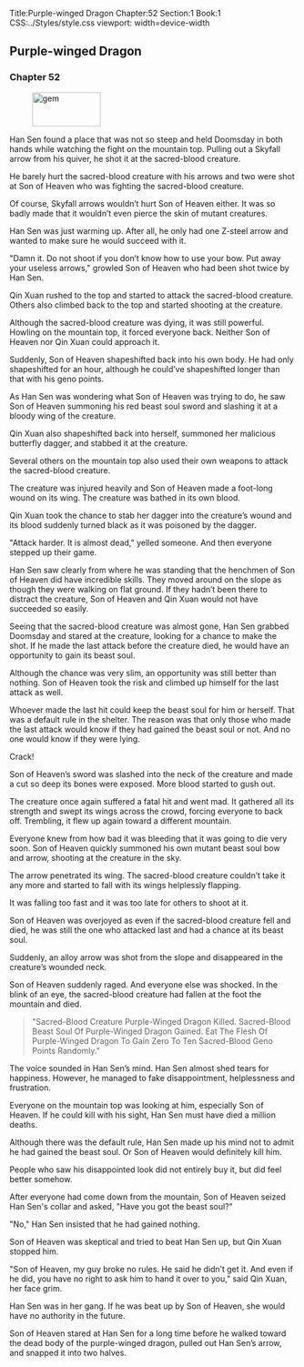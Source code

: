 Title:Purple-winged Dragon 
Chapter:52 
Section:1 
Book:1 
CSS:../Styles/style.css 
viewport: width=device-width
  
## Purple-winged Dragon
### Chapter 52 
<figure>
	<img src="../Images/gem.gif" alt="gem" id="gem" width="120" height="60" />
</figure>
  

  
  Han Sen found a place that was not so steep and held Doomsday in both hands while watching the fight on the mountain top. Pulling out a Skyfall arrow from his quiver, he shot it at the sacred-blood creature.

He barely hurt the sacred-blood creature with his arrows and two were shot at Son of Heaven who was fighting the sacred-blood creature.

Of course, Skyfall arrows wouldn’t hurt Son of Heaven either. It was so badly made that it wouldn’t even pierce the skin of mutant creatures.

Han Sen was just warming up. After all, he only had one Z-steel arrow and wanted to make sure he would succeed with it.

"Damn it. Do not shoot if you don’t know how to use your bow. Put away your useless arrows," growled Son of Heaven who had been shot twice by Han Sen.

Qin Xuan rushed to the top and started to attack the sacred-blood creature. Others also climbed back to the top and started shooting at the creature.

Although the sacred-blood creature was dying, it was still powerful. Howling on the mountain top, it forced everyone back. Neither Son of Heaven nor Qin Xuan could approach it.

Suddenly, Son of Heaven shapeshifted back into his own body. He had only shapeshifted for an hour, although he could’ve shapeshifted longer than that with his geno points.

As Han Sen was wondering what Son of Heaven was trying to do, he saw Son of Heaven summoning his red beast soul sword and slashing it at a bloody wing of the creature.

Qin Xuan also shapeshifted back into herself, summoned her malicious butterfly dagger, and stabbed it at the creature.

Several others on the mountain top also used their own weapons to attack the sacred-blood creature.

The creature was injured heavily and Son of Heaven made a foot-long wound on its wing. The creature was bathed in its own blood.

Qin Xuan took the chance to stab her dagger into the creature’s wound and its blood suddenly turned black as it was poisoned by the dagger.

"Attack harder. It is almost dead," yelled someone. And then everyone stepped up their game.

Han Sen saw clearly from where he was standing that the henchmen of Son of Heaven did have incredible skills. They moved around on the slope as though they were walking on flat ground. If they hadn’t been there to distract the creature, Son of Heaven and Qin Xuan would not have succeeded so easily.

Seeing that the sacred-blood creature was almost gone, Han Sen grabbed Doomsday and stared at the creature, looking for a chance to make the shot. If he made the last attack before the creature died, he would have an opportunity to gain its beast soul.

Although the chance was very slim, an opportunity was still better than nothing. Son of Heaven took the risk and climbed up himself for the last attack as well.

Whoever made the last hit could keep the beast soul for him or herself. That was a default rule in the shelter. The reason was that only those who made the last attack would know if they had gained the beast soul or not. And no one would know if they were lying.

Crack!

Son of Heaven’s sword was slashed into the neck of the creature and made a cut so deep its bones were exposed. More blood started to gush out.

The creature once again suffered a fatal hit and went mad. It gathered all its strength and swept its wings across the crowd, forcing everyone to back off. Trembling, it flew up again toward a different mountain.

Everyone knew from how bad it was bleeding that it was going to die very soon. Son of Heaven quickly summoned his own mutant beast soul bow and arrow, shooting at the creature in the sky.

The arrow penetrated its wing. The sacred-blood creature couldn’t take it any more and started to fall with its wings helplessly flapping.

It was falling too fast and it was too late for others to shoot at it.

Son of Heaven was overjoyed as even if the sacred-blood creature fell and died, he was still the one who attacked last and had a chance at its beast soul.

Suddenly, an alloy arrow was shot from the slope and disappeared in the creature’s wounded neck.

Son of Heaven suddenly raged. And everyone else was shocked. In the blink of an eye, the sacred-blood creature had fallen at the foot the mountain and died.

> "Sacred-Blood Creature Purple-Winged Dragon Killed. Sacred-Blood Beast Soul Of Purple-Winged Dragon Gained. Eat The Flesh Of Purple-Winged Dragon To Gain Zero To Ten Sacred-Blood Geno Points Randomly."

The voice sounded in Han Sen’s mind. Han Sen almost shed tears for happiness. However, he managed to fake disappointment, helplessness and frustration.

Everyone on the mountain top was looking at him, especially Son of Heaven. If he could kill with his sight, Han Sen must have died a million deaths.

Although there was the default rule, Han Sen made up his mind not to admit he had gained the beast soul. Or Son of Heaven would definitely kill him.

People who saw his disappointed look did not entirely buy it, but did feel better somehow.

After everyone had come down from the mountain, Son of Heaven seized Han Sen's collar and asked, "Have you got the beast soul?"

"No," Han Sen insisted that he had gained nothing.

Son of Heaven was skeptical and tried to beat Han Sen up, but Qin Xuan stopped him.

"Son of Heaven, my guy broke no rules. He said he didn’t get it. And even if he did, you have no right to ask him to hand it over to you," said Qin Xuan, her face grim.

Han Sen was in her gang. If he was beat up by Son of Heaven, she would have no authority in the future.

Son of Heaven stared at Han Sen for a long time before he walked toward the dead body of the purple-winged dragon, pulled out Han Sen’s arrow, and snapped it into two halves.
